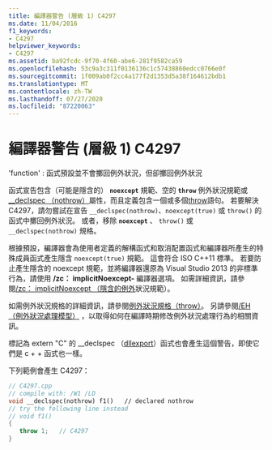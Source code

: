 ```yaml
---
title: 編譯器警告 (層級 1) C4297
ms.date: 11/04/2016
f1_keywords:
- C4297
helpviewer_keywords:
- C4297
ms.assetid: ba92fcdc-9f70-4f60-abe6-281f9582ca59
ms.openlocfilehash: 53c9a3c311f0136136c1c57438860edcc0766e0f
ms.sourcegitcommit: 1f009ab0f2cc4a177f2d1353d5a38f164612bdb1
ms.translationtype: MT
ms.contentlocale: zh-TW
ms.lasthandoff: 07/27/2020
ms.locfileid: "87220063"
---
```

# <a name="compiler-warning-level-1-c4297"></a>編譯器警告 (層級 1) C4297

'function' : 函式預設並不會擲回例外狀況，但卻擲回例外狀況

函式宣告包含（可能是隱含的） **`noexcept`** 規範、空的 **`throw`** 例外狀況規範或[__declspec （nothrow）](../../cpp/nothrow-cpp.md)屬性，而且定義包含一個或多個[throw](../../cpp/try-throw-and-catch-statements-cpp.md)語句。 若要解決 C4297，請勿嘗試在宣告 `__declspec(nothrow)`、`noexcept(true)` 或 `throw()` 的函式中擲回例外狀況。 或者，移除 **`noexcept`** 、 `throw()` 或 `__declspec(nothrow)` 規格。

根據預設，編譯器會為使用者定義的解構函式和取消配置函式和編譯器所產生的特殊成員函式產生隱含 `noexcept(true)` 規範。 這會符合 ISO C++11 標準。 若要防止產生隱含的 noexcept 規範，並將編譯器還原為 Visual Studio 2013 的非標準行為，請使用 **/zc： implicitNoexcept-** 編譯器選項。 如需詳細資訊，請參閱[/zc： implicitNoexcept （隱含的例外](../../build/reference/zc-implicitnoexcept-implicit-exception-specifiers.md)狀況規範）。

如需例外狀況規格的詳細資訊，請參閱[例外狀況規格（throw）](../../cpp/exception-specifications-throw-cpp.md)。 另請參閱[/EH （例外狀況處理模型）](../../build/reference/eh-exception-handling-model.md) ，以取得如何在編譯時期修改例外狀況處理行為的相關資訊。

標記為 extern "C" 的 __declspec （[dllexport](../../cpp/dllexport-dllimport.md)）函式也會產生這個警告，即使它們是 c + + 函式也一樣。

下列範例會產生 C4297：

```cpp
// C4297.cpp
// compile with: /W1 /LD
void __declspec(nothrow) f1()   // declared nothrow
// try the following line instead
// void f1()
{
   throw 1;   // C4297
}
```
